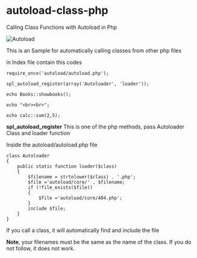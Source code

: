 # autoload-class-php
Calling Class Functions with Autoload in Php


![Autoload](https://cdn1.imggmi.com/uploads/2019/8/5/65463392ac1c172330d85d5319682256-full.png)

This is an Sample for automatically calling classes from other php files

in Index file contain this codes

```
require_once('autoload/autoload.php');

spl_autoload_register(array('Autoloader', 'loader'));

echo Books::showbooks();

echo "<br><br>";

echo calc::sum(2,5);
```

<b>spl_autoload_register</b> This is one of the php methods, pass Autoloader Class and  loader function

Inside the autoload/autoload.php file 
```
class Autoloader
{
    public static function loader($class)
    {
        $filename = strtolower($class) . '.php';
        $file ='autoload/core/' . $filename;
        if (!file_exists($file))
        {
            $file ='autoload/core/404.php';
        }
        include $file;
    }
}
```

If you call a class, it will automatically find and include the file

<b>Note</b>, your filenames must be the same as the name of the class. If you do not follow, it does not work.



